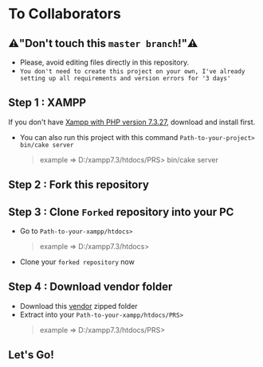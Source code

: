 # To Collaborators

## :warning:"Don't touch this `master branch`!":warning:
* Please, avoid editing files directly in this repository.
* `You don't need to create this project on your own, I've already setting up all requirements and version errors for '3 days'`

## Step 1 : XAMPP
If you don't have [Xampp with PHP version 7.3.27](https://www.apachefriends.org/download.php?xampp-win32-1.7.3.exe%C2%A0), download and install first.

* You can also run this project with this command `Path-to-your-project> bin/cake server`
    > example ⇒ D:/xampp7.3/htdocs/PRS> bin/cake server

## Step 2 : Fork this repository

## Step 3 : Clone `Forked` repository into your PC
* Go to `Path-to-your-xampp/htdocs>`
    > example ⇒ D:/xampp7.3/htdocs>
* Clone your `forked repository` now
    
## Step 4 : Download vendor folder
* Download this [vendor](https://1drv.ms/u/s!AuA8irZ7iz1cg0e7JgHmwXfY37RZ?e=6fpjQm) zipped folder 
* Extract into your `Path-to-your-xampp/htdocs/PRS>`
    > example ⇒ D:/xampp7.3/htdocs/PRS>
    
## Let's Go!
